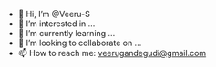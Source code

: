 - 👋 Hi, I’m @Veeru-S
- 👀 I’m interested in ...
- 🌱 I’m currently learning ...
- 💞️ I’m looking to collaborate on ...
- 📫 How to reach me: veerugandegudi@gmail.com

<!---
Veeru-S/Veeru-S is a ✨ special ✨ repository because its `README.md` (this file) appears on your GitHub profile.
You can click the Preview link to take a look at your changes.
--->
